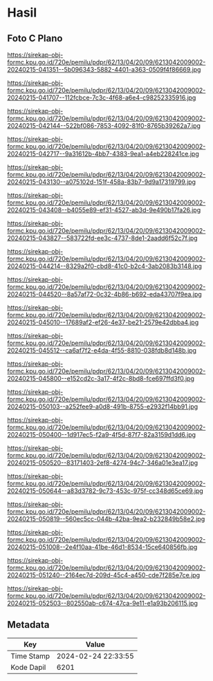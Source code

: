 # Hasil

## Foto C Plano

https://sirekap-obj-formc.kpu.go.id/720e/pemilu/pdpr/62/13/04/20/09/6213042009002-20240215-041351--5b096343-5882-4401-a363-0509f4f86669.jpg

https://sirekap-obj-formc.kpu.go.id/720e/pemilu/pdpr/62/13/04/20/09/6213042009002-20240215-041707--112fcbce-7c3c-4f68-a6e4-c98252335916.jpg

https://sirekap-obj-formc.kpu.go.id/720e/pemilu/pdpr/62/13/04/20/09/6213042009002-20240215-042144--522bf086-7853-4092-81f0-8765b39262a7.jpg

https://sirekap-obj-formc.kpu.go.id/720e/pemilu/pdpr/62/13/04/20/09/6213042009002-20240215-042717--9a31612b-4bb7-4383-9ea1-a4eb228241ce.jpg

https://sirekap-obj-formc.kpu.go.id/720e/pemilu/pdpr/62/13/04/20/09/6213042009002-20240215-043130--a075102d-151f-458a-83b7-9d9a17319799.jpg

https://sirekap-obj-formc.kpu.go.id/720e/pemilu/pdpr/62/13/04/20/09/6213042009002-20240215-043408--b4055e89-ef31-4527-ab3d-9e490b17fa26.jpg

https://sirekap-obj-formc.kpu.go.id/720e/pemilu/pdpr/62/13/04/20/09/6213042009002-20240215-043827--583722fd-ee3c-4737-8de1-2aadd6f52c7f.jpg

https://sirekap-obj-formc.kpu.go.id/720e/pemilu/pdpr/62/13/04/20/09/6213042009002-20240215-044214--8329a2f0-cbd8-41c0-b2c4-3ab2083b3148.jpg

https://sirekap-obj-formc.kpu.go.id/720e/pemilu/pdpr/62/13/04/20/09/6213042009002-20240215-044520--8a57af72-0c32-4b86-b692-eda43707f9ea.jpg

https://sirekap-obj-formc.kpu.go.id/720e/pemilu/pdpr/62/13/04/20/09/6213042009002-20240215-045010--17689af2-ef26-4e37-be21-2579e42dbba4.jpg

https://sirekap-obj-formc.kpu.go.id/720e/pemilu/pdpr/62/13/04/20/09/6213042009002-20240215-045512--ca6af7f2-e4da-4f55-8810-038fdb8d148b.jpg

https://sirekap-obj-formc.kpu.go.id/720e/pemilu/pdpr/62/13/04/20/09/6213042009002-20240215-045800--e152cd2c-3a17-4f2c-8bd8-fce697ffd3f0.jpg

https://sirekap-obj-formc.kpu.go.id/720e/pemilu/pdpr/62/13/04/20/09/6213042009002-20240215-050103--a252fee9-a0d8-491b-8755-e2932f14bb91.jpg

https://sirekap-obj-formc.kpu.go.id/720e/pemilu/pdpr/62/13/04/20/09/6213042009002-20240215-050400--1d917ec5-f2a9-4f5d-87f7-82a3159d1dd6.jpg

https://sirekap-obj-formc.kpu.go.id/720e/pemilu/pdpr/62/13/04/20/09/6213042009002-20240215-050520--83171403-2ef8-4274-94c7-346a01e3ea17.jpg

https://sirekap-obj-formc.kpu.go.id/720e/pemilu/pdpr/62/13/04/20/09/6213042009002-20240215-050644--a83d3782-9c73-453c-975f-cc348d65ce69.jpg

https://sirekap-obj-formc.kpu.go.id/720e/pemilu/pdpr/62/13/04/20/09/6213042009002-20240215-050819--560ec5cc-044b-42ba-9ea2-b232849b58e2.jpg

https://sirekap-obj-formc.kpu.go.id/720e/pemilu/pdpr/62/13/04/20/09/6213042009002-20240215-051008--2e4f10aa-41be-46d1-8534-15ce640856fb.jpg

https://sirekap-obj-formc.kpu.go.id/720e/pemilu/pdpr/62/13/04/20/09/6213042009002-20240215-051240--2164ec7d-209d-45c4-a450-cde7f285e7ce.jpg

https://sirekap-obj-formc.kpu.go.id/720e/pemilu/pdpr/62/13/04/20/09/6213042009002-20240215-052503--802550ab-c674-47ca-9e11-e1a93b206115.jpg


## Metadata

| Key        | Value               |
| ---------- | ------------------- |
| Time Stamp | 2024-02-24 22:33:55 |
| Kode Dapil | 6201                |



